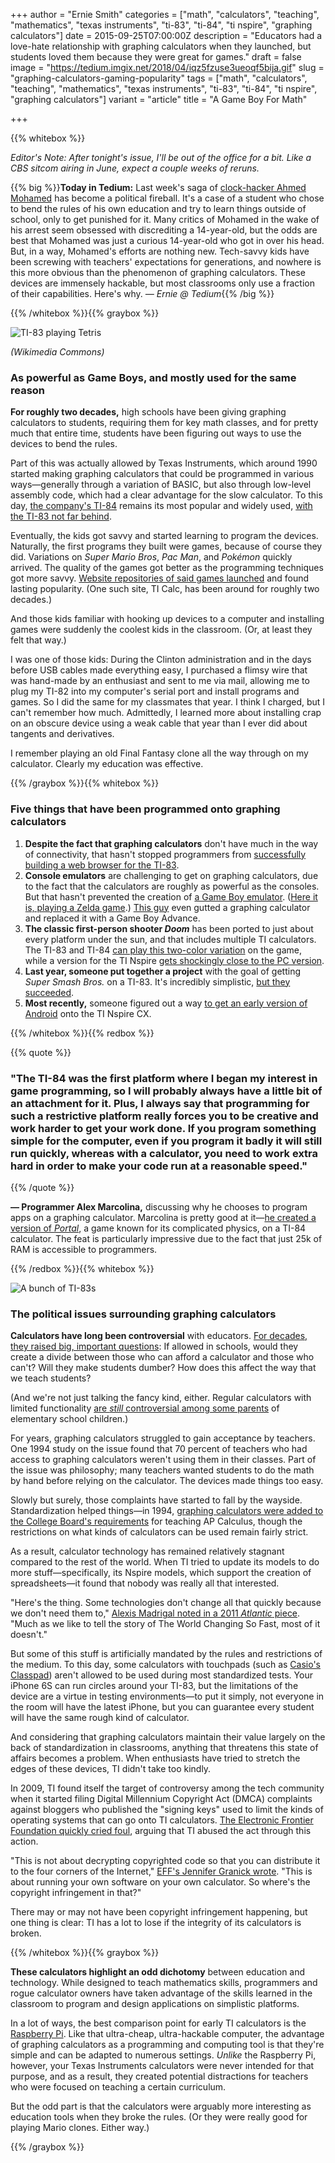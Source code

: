 +++
author = "Ernie Smith"
categories = ["math", "calculators", "teaching", "mathematics", "texas instruments", "ti-83", "ti-84", "ti nspire", "graphing calculators"]
date = 2015-09-25T07:00:00Z
description = "Educators had a love-hate relationship with graphing calculators when they launched, but students loved them because they were great for games."
draft = false
image = "https://tedium.imgix.net/2018/04/iqz5fzuse3ueoqf5bija.gif"
slug = "graphing-calculators-gaming-popularity"
tags = ["math", "calculators", "teaching", "mathematics", "texas instruments", "ti-83", "ti-84", "ti nspire", "graphing calculators"]
variant = "article"
title = "A Game Boy For Math"

+++

{{% whitebox %}}

*Editor's Note: After tonight's issue, I'll be out of the office for a bit. Like a CBS sitcom airing in June, expect a couple weeks of reruns.*

{{% big %}}**Today in Tedium:** Last week's saga of [clock-hacker Ahmed Mohamed](http://www.cnn.com/2015/09/16/us/texas-student-ahmed-muslim-clock-bomb/) has become a political fireball. It's a case of a student who chose to bend the rules of his own education and try to learn things outside of school, only to get punished for it. Many critics of Mohamed in the wake of his arrest seem obsessed with discrediting a 14-year-old, but the odds are best that Mohamed was just a curious 14-year-old who got in over his head. But, in a way, Mohamed's efforts are nothing new. Tech-savvy kids have been screwing with teachers' expectations for generations, and nowhere is this more obvious than the phenomenon of graphing calculators. These devices are immensely hackable, but most classrooms only use a fraction of their capabilities. Here's why. *— Ernie @ Tedium*{{% /big %}}

{{% /whitebox %}}{{% graybox %}}

![TI-83 playing Tetris](https://tedium.imgix.net/2018/04/koyxo88evq5h26sz6nbm.jpg)

*(Wikimedia Commons)*

### As powerful as Game Boys, and mostly used for the same reason

**For roughly two decades,** high schools have been giving graphing calculators to students, requiring them for key math classes, and for pretty much that entire time, students have been figuring out ways to use the devices to bend the rules.

Part of this was actually allowed by Texas Instruments, which around 1990 started making graphing calculators that could be programmed in various ways—generally through a variation of BASIC, but also through low-level assembly code, which had a clear advantage for the slow calculator. To this day, [the company's TI-84](http://amzn.to/1G69Pz8) remains its most popular and widely used, [with the TI-83 not far behind](http://amzn.to/1G69Seh).

Eventually, the kids got savvy and started learning to program the devices. Naturally, the first programs they built were games, because of course they did. Variations on *Super Mario Bros*, *Pac Man*, and *Pokémon* quickly arrived. The quality of the games got better as the programming techniques got more savvy. [Website repositories of said games launched](http://www.ticalc.org/) and found lasting popularity. (One such site, TI Calc, has been around for roughly two decades.)

And those kids familiar with hooking up devices to a computer and installing games were suddenly the coolest kids in the classroom. (Or, at least they felt that way.)

I was one of those kids: During the Clinton administration and in the days before USB cables made everything easy, I purchased a flimsy wire that was hand-made by an enthusiast and sent to me via mail, allowing me to plug my TI-82 into my computer's serial port and install programs and games. So I did the same for my classmates that year. I think I charged, but I can't remember how much. Admittedly, I learned more about installing crap on an obscure device using a weak cable that year than I ever did about tangents and derivatives.

I remember playing an old Final Fantasy clone all the way through on my calculator. Clearly my education was effective.

{{% /graybox %}}{{% whitebox %}}

### Five things that have been programmed onto graphing calculators

1. **Despite the fact that graphing calculators** don't have much in the way of connectivity, that hasn't stopped programmers from [successfully building a web browser for the TI-83](https://www.cemetech.net/projects/item.php?id=37).
2. **Console emulators** are challenging to get on graphing calculators, due to the fact that the calculators are roughly as powerful as the consoles. But that hasn't prevented the creation of [a Game Boy emulator](http://www.ticalc.org/archives/files/fileinfo/419/41990.html). ([Here it is, playing a Zelda game](https://www.youtube.com/watch?v=Yh2Ogyq5uLk).) [This guy](https://www.youtube.com/watch?v=xRKl4NJ9BGk) even gutted a graphing calculator and replaced it with a Game Boy Advance.
3. **The classic first-person shooter _Doom_** has been ported to just about every platform under the sun, and that includes multiple TI calculators. The TI-83 and TI-84 [can play this two-color variation](https://www.youtube.com/watch?v=5EMX8qIgWOs) on the game, while a version for the TI Nspire [gets shockingly close to the PC version](https://www.youtube.com/watch?v=PGVUsYRVRbw).
4. **Last year, someone put together a project** with the goal of getting *Super Smash Bros.* on a TI-83. It's incredibly simplistic, [but they succeeded](http://tinycartridge.com/post/102627220562/smash-bros-for-ti-8384-calculators-obviously).
5. **Most recently,** someone figured out a way [to get an early version of Android](http://www.androidpolice.com/2015/06/23/someone-got-android-1-6-running-on-a-texas-instruments-graphing-calculator-oneplus-one-owners-feel-strangely-jealous/) onto the TI Nspire CX.

{{% /whitebox %}}{{% redbox %}}

{{% quote %}}
### "The TI-84 was the first platform where I began my interest in game programming, so I will probably always have a little bit of an attachment for it. Plus, I always say that programming for such a restrictive platform really forces you to be creative and work harder to get your work done. If you program something simple for the computer, even if you program it badly it will still run quickly, whereas with a calculator, you need to work extra hard in order to make your code run at a reasonable speed."
{{% /quote %}}

**— Programmer Alex Marcolina,** discussing why he chooses to program apps on a graphing calculator. Marcolina is pretty good at it—[he created a version of *Portal*](http://venturebeat.com/2012/12/11/how-a-game-design-student-in-california-brought-portal-to-a-graphing-calculator/), a game known for its complicated physics, on a TI-84 calculator. The feat is particularly impressive due to the fact that just 25k of RAM is accessible to programmers.

{{% /redbox %}}{{% whitebox %}}

![A bunch of TI-83s](https://tedium.imgix.net/2018/04/hrar2s3detrdphm4dij3.jpg)

### The political issues surrounding graphing calculators 

**Calculators have long been controversial** with educators. [For decades, they raised big, important questions](http://hackeducation.com/2015/03/12/calculators/): If allowed in schools, would they create a divide between those who can afford a calculator and those who can't? Will they make students dumber? How does this affect the way that we teach students?

(And we're not just talking the fancy kind, either. Regular calculators with limited functionality [are *still* controversial among some parents](http://www.nctm.org/Publications/Teaching-Children-Mathematics/Blog/Debunking-the-Calculator-Myth/) of elementary school children.)

For years, graphing calculators struggled to gain acceptance by teachers. One 1994 study on the issue found that 70 percent of teachers who had access to graphing calculators weren't using them in their classes. Part of the issue was philosophy; many teachers wanted students to do the math by hand before relying on the calculator. The devices made things too easy. 

Slowly but surely, those complaints have started to fall by the wayside. Standardization helped things—in 1994, [graphing calculators were added to the College Board's requirements](http://apcentral.collegeboard.com/apc/members/courses/teachers_corner/2109.html) for teaching AP Calculus, though the restrictions on what kinds of calculators can be used remain fairly strict.

As a result, calculator technology has remained relatively stagnant compared to the rest of the world. When TI tried to update its models to do more stuff—specifically, its Nspire models, which support the creation of spreadsheets—it found that nobody was really all that interested.

"Here's the thing. Some technologies don't change all that quickly because we don't need them to," [Alexis Madrigal noted in a 2011 *Atlantic* piece](http://www.theatlantic.com/technology/archive/2011/08/what-your-old-graphing-calculator-says-about-technology/244028/#slide9). "Much as we like to tell the story of The World Changing So Fast, most of it doesn't."

But some of this stuff is artificially mandated by the rules and restrictions of the medium. To this day, some calculators with touchpads (such as [Casio's Classpad](http://amzn.to/1LQWpsQ)) aren't allowed to be used during most standardized tests. Your iPhone 6S can run circles around your TI-83, but the limitations of the device are a virtue in testing environments—to put it simply, not everyone in the room will have the latest iPhone, but you can guarantee every student will have the same rough kind of calculator. 

And considering that graphing calculators maintain their value largely on the back of standardization in classrooms, anything that threatens this state of affairs becomes a problem. When enthusiasts have tried to stretch the edges of these devices, TI didn't take too kindly.

In 2009, TI found itself the target of controversy among the tech community when it started filing Digital Millennium Copyright Act (DMCA) complaints against bloggers who published the "signing keys" used to limit the kinds of operating systems that can go onto TI calculators. [The Electronic Frontier Foundation quickly cried foul](https://www.eff.org/press/archives/2009/10/13), arguing that TI abused the act through this action.

"This is not about decrypting copyrighted code so that you can distribute it to the four corners of the Internet," [EFF's Jennifer Granick wrote](https://www.eff.org/deeplinks/2009/09/ti-leave-those-kids-alone). "This is about running your own software on your own calculator. So where's the copyright infringement in that?"

There may or may not have been copyright infringement happening, but one thing is clear: TI has a lot to lose if the integrity of its calculators is broken.

{{% /whitebox %}}{{% graybox %}}

**These calculators highlight an odd dichotomy** between education and technology. While designed to teach mathematics skills, programmers and rogue calculator owners have taken advantage of the skills learned in the classroom to program and design applications on simplistic platforms. 

In a lot of ways, the best comparison point for early TI calculators is the [Raspberry Pi](http://amzn.to/1izEsYl). Like that ultra-cheap, ultra-hackable computer, the advantage of graphing calculators as a programming and computing tool is that they're simple and can be adapted to numerous settings. *Unlike* the Raspberry Pi, however, your Texas Instruments calculators were never intended for that purpose, and as a result, they created potential distractions for teachers who were focused on teaching a certain curriculum.

But the odd part is that the calculators were arguably more interesting as education tools when they broke the rules. (Or they were really good for playing Mario clones. Either way.)

{{% /graybox %}}